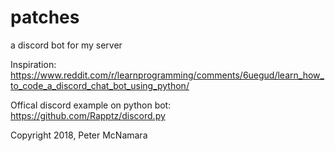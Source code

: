 # patches
a discord bot for my server








Inspiration:
https://www.reddit.com/r/learnprogramming/comments/6uegud/learn_how_to_code_a_discord_chat_bot_using_python/

Offical discord example on python bot:
https://github.com/Rapptz/discord.py


Copyright 2018, Peter McNamara
